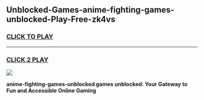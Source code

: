 
## Unblocked-Games-anime-fighting-games-unblocked-Play-Free-zk4vs
<h3>
<a href="https://premium76.site?title=anime-fighting-games-unblocked&ref=09A">CLICK TO PLAY</a></h3>
<hr>

<h3>
<a href="https://premium76.site?title=anime-fighting-games-unblocked&ref=09A">CLICK 2 PLAY</a>
  
</h3>

<a href="https://premium76.site?title=anime-fighting-games-unblocked&ref=09A"><img src="https://clearcache.store/games.png"></a>


**anime-fighting-games-unblocked games unblocked: Your Gateway to Fun and Accessible Online Gaming**
